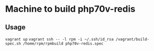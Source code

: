 Machine to build php70v-redis
========


Usage
-------
`vagrant up`
`vagrant ssh -- -l rpm -i ~/.ssh/id_rsa /vagrant/build-spec.sh /home/rpm/rpmbuild php70v-redis.spec`
